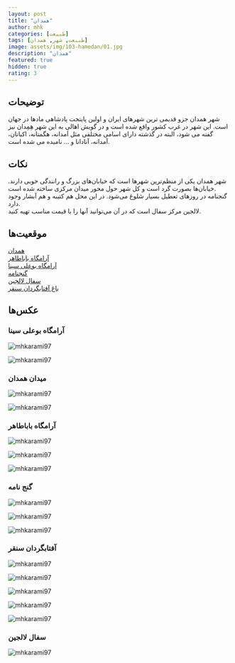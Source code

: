 ```yaml
---
layout: post
title: "همدان"
author: mhk
categories: [طبیعت]
tags: [طبیعت, شهر, همدان]
image: assets/img/103-hamedan/01.jpg
description: "همدان"
featured: true
hidden: true
rating: 3
---
```


## توضیحات
شهر همدان جزو قدیمی ترین شهرهای ایران و اولین پایتخت پادشاهی مادها در جهان است. این شهر در غرب کشور واقع شده است و در گویش اهالی به این شهر هِمِدان نیز گفته می شود، البته در گذشته دارای اسامی مختلفی مثل اَمدانه، هگمتانه، اکباتان، آمدانه، آنادانا و … نامیده می شده است.  

## نکات
شهر همدان یکی از منظم‌ترین شهرها است که خیابان‌های بزرگ و رانندگی خوبی دارند. خیابان‌ها بصورت گرد است و کل شهر حول محور میدان مرکزی ساخته شده است.  
گنجنامه در روزهای تعطیل بسیار شلوغ می‌شود. در این محل هم کتیبه و هم آبشار وجود دارد.  
لالجین مرکز سفال است که در آن می‌توانید آنها را با قیمت مناسب تهیه کنید.  

## موقعیت‌ها
[همدان](https://www.google.com/maps/place/Hamedan,+Hamadan+Province,+Iran/@34.8135584,48.443413,12z/data=!3m1!4b1!4m6!3m5!1s0x3ff1ecc4b3aab593:0x7b0b82ddf4074b5b!8m2!3d34.7983275!4d48.5148102!16zL20vMDF2amty?entry=ttu&g_ep=EgoyMDI0MDkwNC4wIKXMDSoASAFQAw%3D%3D)  
[آرامگاه باباطاهر](https://www.google.com/maps/place/Tomb+of+Baba+Taher/@34.8044463,48.4915609,13.94z/data=!4m15!1m8!3m7!1s0x3ff1ecc4b3aab593:0x7b0b82ddf4074b5b!2sHamedan,+Hamadan+Province,+Iran!3b1!8m2!3d34.7983275!4d48.5148102!16zL20vMDF2amty!3m5!1s0x3ff1933278b05d77:0x98eadda7ce3b9a0c!8m2!3d34.8090646!4d48.5087155!16s%2Fg%2F120yl5g2?entry=ttu&g_ep=EgoyMDI0MDkwNC4wIKXMDSoASAFQAw%3D%3D)  
[آرامگاه بوعلی سینا](https://www.google.com/maps/place/Tomb+of+Abu+Ali+Sina/@34.7932552,48.5111348,17z/data=!4m15!1m8!3m7!1s0x3ff1ecc4b3aab593:0x7b0b82ddf4074b5b!2sHamedan,+Hamadan+Province,+Iran!3b1!8m2!3d34.7983275!4d48.5148102!16zL20vMDF2amty!3m5!1s0x3ff1ecdddadc3441:0xd8d605f4982f1870!8m2!3d34.7915526!4d48.5131225!16s%2Fm%2F012w5f7s?entry=ttu&g_ep=EgoyMDI0MDkwNC4wIKXMDSoASAFQAw%3D%3D)  
[گنجنامه](https://www.google.com/maps/place/Ganjnameh+Ancient+Inscriptions/@34.7734791,48.4205695,14.15z/data=!4m15!1m8!3m7!1s0x3ff1ecc4b3aab593:0x7b0b82ddf4074b5b!2sHamedan,+Hamadan+Province,+Iran!3b1!8m2!3d34.7983275!4d48.5148102!16zL20vMDF2amty!3m5!1s0x3ff1eadf39961e2d:0x8d79c00c1583dbf7!8m2!3d34.7622736!4d48.4372603!16s%2Fm%2F02qgn_3?entry=ttu&g_ep=EgoyMDI0MDkwNC4wIKXMDSoASAFQAw%3D%3D)  
[سفال لالجین](https://www.google.com/maps/place/%D8%B3%D9%81%D8%A7%D9%84+%D9%85%D9%87%D8%B1%D8%A7%D9%86%E2%80%AD/@34.9747266,48.4838074,17.1z/data=!4m15!1m8!3m7!1s0x3ff1ecc4b3aab593:0x7b0b82ddf4074b5b!2sHamedan,+Hamadan+Province,+Iran!3b1!8m2!3d34.7983275!4d48.5148102!16zL20vMDF2amty!3m5!1s0x3ff19b493152429f:0x8982b0d084fa5890!8m2!3d34.9750757!4d48.4875983!16s%2Fg%2F11fks5l7t2?entry=ttu&g_ep=EgoyMDI0MDkwNC4wIKXMDSoASAFQAw%3D%3D)  
[باغ آفتابگردان سنقر](https://www.google.com/maps/place/34%C2%B046'37.2%22N+47%C2%B035'22.8%22E/@34.776987,47.5871011,17z/data=!3m1!4b1!4m13!1m8!3m7!1s0x3ff085e1fe112593:0xa4a9012f038cdee!2sSonqor,+Kermanshah+Province,+Iran!3b1!8m2!3d34.777894!4d47.5963285!16zL20vMDcwbXAz!3m3!8m2!3d34.776987!4d47.589676?entry=ttu&g_ep=EgoyMDI0MDkwNC4wIKXMDSoASAFQAw%3D%3D)  

## عکس‌ها

### آرامگاه بوعلی سینا

![mhkarami97](/assets/img/103-hamedan/01.jpg)  

![mhkarami97](/assets/img/103-hamedan/02.jpg)  

### میدان همدان

![mhkarami97](/assets/img/103-hamedan/03.jpg)  

![mhkarami97](/assets/img/103-hamedan/04.jpg)  

### آرامگاه باباطاهر

![mhkarami97](/assets/img/103-hamedan/05.jpg)  

![mhkarami97](/assets/img/103-hamedan/06.jpg)  

![mhkarami97](/assets/img/103-hamedan/07.jpg)  

### گنج نامه

![mhkarami97](/assets/img/103-hamedan/08.jpg)  

![mhkarami97](/assets/img/103-hamedan/09.jpg)  

![mhkarami97](/assets/img/103-hamedan/10.jpg)  

### آفتابگردان سنقر

![mhkarami97](/assets/img/103-hamedan/11.jpg)  

![mhkarami97](/assets/img/103-hamedan/12.jpg)  

![mhkarami97](/assets/img/103-hamedan/13.jpg)  

![mhkarami97](/assets/img/103-hamedan/14.jpg)  

![mhkarami97](/assets/img/103-hamedan/15.jpg)  

### سفال لالجین

![mhkarami97](/assets/img/103-hamedan/16.jpg)  